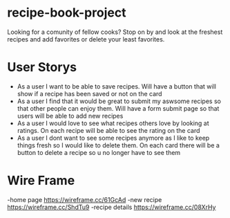 # recipe-book-project

Looking for a comunity of fellow cooks? Stop on by and look at the freshest recipes and add favorites or delete your least favorites.

# User Storys

- As a user I want to be able to save recipes. Will have a button that will show if a recipe has been saved or not on the card
- As a user I find that it would be great to submit my aswsome recipes so that other people can enjoy them. Will have a form submit page so that users will be able to add new recipes
- As a user I would love to see what recipes others love by looking at ratings. On each recipe will be able to see the rating on the card
- As a user I dont want to see some recipes anymore as I like to keep things fresh so I would like to delete them. On each card there will be a button to delete a recipe so u no longer have to see them

# Wire Frame

-home page https://wireframe.cc/61GcAd
-new recipe https://wireframe.cc/ShdTu9
-recipe details https://wireframe.cc/08XrHy
